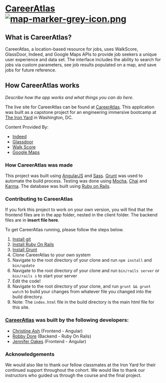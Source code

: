 # [CareerAtlas](https://careeratlas.herokuapp.com/) [![map-marker-grey-icon.png](https://s15.postimg.org/p2cn1j797/map-marker-grey-icon.png)](https://postimg.org/image/zcf20rx4n/)

## What is CareerAtlas? ##

CareerAtlas, a location-based resource for jobs, uses WalkScore, GlassDoor, Indeed, and Google Maps APIs to provide job seekers a unique user experience and data set. The interface includes the ability to search for jobs via custom parameters, see job results populated on a map, and save jobs for future reference.

## How CareerAtlas works ##

*Describe how the app works and what things you can do here.*

The live site for CareerAtlas can be found at [CareerAtlas](https://careeratlas.herokuapp.com/). This application was built as a capstone project for an engineering immersive bootcamp at [The Iron Yard](https://www.theironyard.com/) in Washington, DC.

Content Provided By:
* [Indeed](https://www.indeed.com)
* [Glassdoor](http://www.glassdoor.com)
* [Walk Score](https://www.walkscore.com/)
* [Google Maps](http://www.googlemaps.com)

### How CareerAtlas was made ###

This project was built using [AngularJS](https://angularjs.org/) and [Sass](http://sass-lang.com/). [Grunt](http://gruntjs.com/) was used to automate the build process. Testing was done using [Mocha](https://mochajs.org/), [Chai](http://chaijs.com/) and [Karma](https://karma-runner.github.io/0.13/index.html). The database was built using [Ruby on Rails](http://rubyonrails.org/).

### Contributing to CareerAtlas ###

If you fork this project to work on your own version, you will find that the frontend files are in the app folder, nested in the client folder. The backend files are in **insert file here**.

To get CareerAtlas running, please follow the steps below.<br>
1. [Install git](http://git-scm.com)
2. [Install Ruby On Rails](http://rubyonrails.org/)
3. [Install Grunt](http://gruntjs.com)
4. Clone CareerAtlas to your own system
5. Navigate to the root directory of your clone and run `npm install` and `bin/update`
6. Navigate to the root directory of your clone and run `bin/rails server` or `bin/rails s` to start your server
7. Edit the code!
8. Navigate to the root directory of your clone, and run `grunt && grunt watch` to build your changes from whatever file you changed into the build directory.
9. Note: The `index.html` file in the build directory is the main html file for this site.

### [CareerAtlas](https://careeratlas.herokuapp.com/) was built by the following developers:

* [Christine Ash](https://www.linkedin.com/in/christine-ash-5a21743b/) (Frontend - Angular)
* [Robby Dore](https://www.linkedin.com/in/robby-dore-61b88910b/) (Backend - Ruby On Rails)
* [Jennifer Oakes](https://www.linkedin.com/in/jennifernicoleoakes/) (Frontend - Angular)

### Acknowledgements ###

We would also like to thank our fellow classmates at the Iron Yard for their continued support throughout the cohort. We would like to thank our instructors who guided us through the course and the final project.
